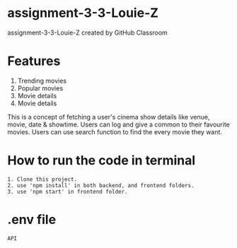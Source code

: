 # assignment-3-3-Louie-Z
assignment-3-3-Louie-Z created by GitHub Classroom

# Features
1. Trending movies
2. Popular movies
3. Movie details
4. Movie details
   
This is a concept of fetching a user's cinema show details like venue, movie, date & showtime. Users can log and give a common to their favourite movies.
Users can use search function to find the every movie they want.

# How to run the code in terminal
```
1. Clone this project.
2. use 'npm install' in both backend, and frontend folders.
3. use 'npm start' in frontend folder.
```

# .env file
```
API
```
